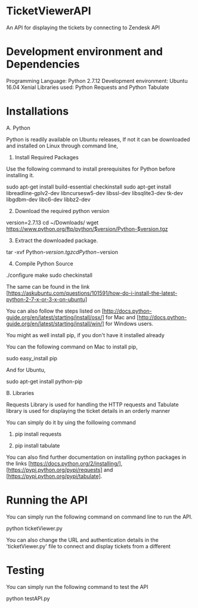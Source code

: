 # TicketViewerAPI

An API for displaying the tickets by connecting to Zendesk API

# Development environment and Dependencies

Programming Language: Python 2.7.12 
Development environment: Ubuntu 16.04 Xenial
Libraries used: Python Requests and Python Tabulate

# Installations

A. Python 

Python is readily available on Ubuntu releases, If not it can be downloaded and installed on Linux through command line,

1. Install Required Packages

Use the following command to install prerequisites for Python before installing it.

sudo apt-get install build-essential checkinstall
sudo apt-get install libreadline-gplv2-dev libncursesw5-dev libssl-dev libsqlite3-dev tk-dev libgdbm-dev libc6-dev libbz2-dev

2. Download the required python version 

version=2.7.13
cd ~/Downloads/
wget https://www.python.org/ftp/python/$version/Python-$version.tgz

3. Extract the downloaded package.

tar -xvf Python-$version.tgz
cd Python-$version

4. Compile Python Source

./configure
make
sudo checkinstall

The same can be found in the link [https://askubuntu.com/questions/101591/how-do-i-install-the-latest-python-2-7-x-or-3-x-on-ubuntu]

You can also follow the steps listed on [http://docs.python-guide.org/en/latest/starting/install/osx/] for Mac and [http://docs.python-guide.org/en/latest/starting/install/win/] for Windows users.

You might as well install pip, if you don't have it installed already

You can the following command on Mac to install pip,

sudo easy_install pip

And for Ubuntu,

sudo apt-get install python-pip

B. Libraries

Requests Library is used for handling the HTTP requests and Tabulate library is used for displaying the ticket details in an orderly manner

You can simply do it by uing the foillowing command

1. pip install requests

2. pip install tabulate

You can also find further documentation on installing python packages in the links [https://docs.python.org/2/installing/], [https://pypi.python.org/pypi/requests] and  [https://pypi.python.org/pypi/tabulate].


# Running the API

You can simply run the following command on command line to run the API.

python ticketViewer.py


You can also change the URL and authentication details in the 'ticketViewer.py' file to connect and display tickets from a different 

# Testing

You can simply run the following command to test the API

python testAPI.py

